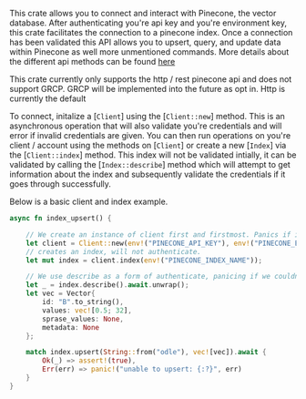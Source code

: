 This crate allows you to connect and interact with Pinecone, the vector database. After
authenticating you're api key and you're environment key, this crate facilitates the connection
to a pinecone index. Once a connection has been validated this API allows you to upsert,
query, and update data within Pinecone as well more unmentioned commands. More details about
the different api methods can be found [here](https://docs.pinecone.io/reference/describe_index_stats_post)

This crate currently only supports the http / rest pinecone api and does not support GRCP. GRCP
will be implemented into the future as opt in. Http is currently the default

To connect, initalize a [`Client`] using the [`Client::new`] method. This is an asynchronous 
operation that will also validate you're credentials and will error if invalid credentials are
given. You can then run operations on you're client / account using the methods on [`Client`]
or create a new [`Index`] via the [`Client::index`] method. This index will not be validated
intially, it can be validated by calling the [`Index::describe`] method which will attempt to
get information about the index and subsequently validate the credentials if it goes through
successfully.

Below is a basic client and index example.
```rust
async fn index_upsert() {

    // We create an instance of client first and firstmost. Panics if it couldn't authenticate.
    let client = Client::new(env!("PINECONE_API_KEY"), env!("PINECONE_ENV")).await.unwrap();
    // creates an index, will not authenticate.
    let mut index = client.index(env!("PINECONE_INDEX_NAME"));

    // We use describe as a form of authenticate, panicing if we couldn't authenticate.
    let _ = index.describe().await.unwrap();
    let vec = Vector{
        id: "B".to_string(),
        values: vec![0.5; 32],
        sprase_values: None,
        metadata: None
    };

    match index.upsert(String::from("odle"), vec![vec]).await {
        Ok(_) => assert!(true),
        Err(err) => panic!("unable to upsert: {:?}", err)
    }
}
```

